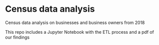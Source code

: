 # Census data analysis
Census data analysis on businesses and business owners from 2018

This repo includes a Jupyter Notebook with the ETL process and a pdf of our findings
